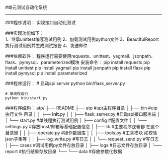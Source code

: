 #单元测试自动化系统
***

###程序说明：
    实现接口自动化测试
    
###实现功能如下：  
    1、继承unittest编写测试用例
    2、加载测试用例python文件
    3、BeautifulReport执行测试用例并生成测试报告
    4、发送邮件
    
###依赖软件：
    程序运行需要使用requests、unittest、yagmail、jsonpath、flask、pymysql、parameterized模块
    安装命令：
        pip install requests
        pip install unittest
        pip install yagmail
        pip install jsonpath
        pip install flask
        pip install pymysql
        pip install parameterized
            
            
###程序运行：
    # 启动api server
    python bin/flask_server.py
    
    # 单线程运行
    python bin/start.py
    
    
###程序结构：
	atp/
	├── README
	├── atp #upt主程序目录
	│   ├── bin #utp 执行文件 目录
	│   │   ├── __init__.py
	│   │   ├── flask_server.py  #启动api接口服务端
	│   │   └──  start.py  #单线程执行测试用例
	│   ├── config #配置文件
	│   │   └── settings.py #存放host/邮箱等基础配置信息
	│   ├── lib #主要程序逻辑都 在这个目录里
	│   │   ├── operate.py  #操作数据库
	│   │   ├── tools.py  #工具模块 如校验json子集等
	│   │   ├── log_write.py  #写日志
	│   │   └── request_send.py  #写日志
	│   ├── cases  #测试用例py文件存放目录
	│   ├── logs  #日志文件存放目录
	│   └── report  #执行结果存放目录
	└── └── data  #存放参数化数据

	
